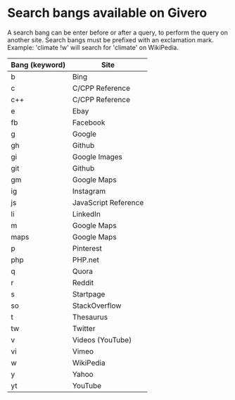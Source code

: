 # Search bangs available on Givero
A search bang can be enter before or after a query, to perform the query on another site. Search bangs must be prefixed with an exclamation mark. Example: 'climate !w' will search for 'climate' on WikiPedia.

Bang (keyword) | Site
-------------- | ----
b | Bing
c | C/CPP Reference
c++ | C/CPP Reference
e | Ebay
fb | Facebook
g | Google
gh | Github
gi | Google Images
git | Github
gm | Google Maps
ig | Instagram
js | JavaScript Reference
li | LinkedIn
m | Google Maps
maps | Google Maps
p | Pinterest
php | PHP.net
q | Quora
r | Reddit
s | Startpage
so | StackOverflow
t | Thesaurus
tw | Twitter
v | Videos (YouTube)
vi | Vimeo
w | WikiPedia
y | Yahoo
yt | YouTube
